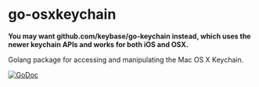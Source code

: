 # go-osxkeychain

**You may want github.com/keybase/go-keychain instead, which uses the newer keychain APIs and works for both iOS and OSX.**

Golang package for accessing and manipulating the Mac OS X Keychain.

[![GoDoc](http://godoc.org/github.com/bgentry/go-osxkeychain?status.png)](http://godoc.org/github.com/bgentry/go-osxkeychain)
